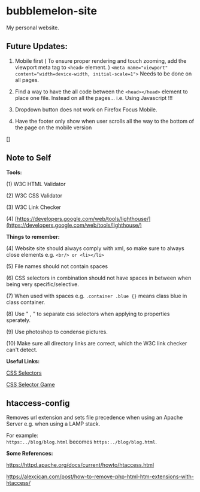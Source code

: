 # bubblemelon-site
My personal website.

Future Updates:
------

1. Mobile first ( To ensure proper rendering and touch zooming, add the viewport meta tag to `<head>` element. )
`<meta name="viewport" content="width=device-width, initial-scale=1">`
Needs to be done on all pages.

2. Find a way to have the all code between the `<head></head>` element to place one file. Instead on all the pages... i.e. Using Javascript !!!

3. Dropdown button does not work on Firefox Focus Mobile.

4. Have the footer only show when user scrolls all the way to the bottom of the page on the mobile version

[]


Note to Self
------


**Tools:**

(1) W3C HTML Validator

(2) W3C CSS Validator

(3) W3C Link Checker  

(4) [https://developers.google.com/web/tools/lighthouse/](https://developers.google.com/web/tools/lighthouse/)



**Things to remember:**


(4) Website site should always comply with xml, so make sure to always close elements e.g. ` <br/> or <li></li> `

(5) File names should not contain spaces

(6) CSS selectors in combination should not have spaces in between when being very specific/selective.

(7) When used with spaces e.g. `.container .blue {}` means class blue in class container.

(8) Use " , " to separate css selectors when applying to properties sperately.

(9) Use photoshop to condense pictures.

(10) Make sure all directory links are correct, which the W3C link checker can't detect.


**Useful Links:**

[CSS Selectors](https://learn.co/tracks/bootcamp-prep/html-fundamentals/css/css-selectors)

[CSS Selector Game](http://flukeout.github.io/)  


## htaccess-config  
Removes url extension and sets file precedence when using an Apache Server e.g. when using a LAMP stack.

For example:  
`https:../blog/blog.html` becomes `https:../blog/blog.html`.

**Some References:**  

https://httpd.apache.org/docs/current/howto/htaccess.html  

https://alexcican.com/post/how-to-remove-php-html-htm-extensions-with-htaccess/  

